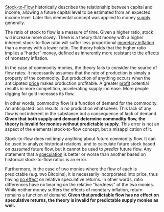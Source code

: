 [Stock-to-Flow](https://en.m.wikipedia.org/wiki/Stock_and_flow) historically describes the relationship between capital and income, allowing a future capital level to be estimated from an expected income level. Later this elemental concept was applied to money [supply](Glossary#supply) generally.

The ratio of stock to flow is a measure of time. Given a higher ratio, stock will increase more slowly. There is a theory that money with a higher inherent stock-to-flow ratio will suffer less proportional [monetary inflation](https://en.m.wikipedia.org/wiki/Monetary_inflation) than a money with a lower ratio. The theory holds that the higher ratio implies a “harder” money, defined as inherently more resistant to the effects of monetary inflation.

In the case of commodity monies, the theory fails to consider the source of flow rates. It necessarily assumes that the rate of production is simply a property of the commodity. But production of anything occurs when the anticipated [price](Glossary#price) makes production profitable. A greater [profit](Glossary#profit) potential results in more competition, accelerating supply increase. More people digging for gold increases its flow.

In other words, commodity flow is a function of demand for the commodity. An anticipated loss results in no production whatsoever. This lack of any flow is not inherent in the substance but a consequence of lack of demand. **Given that both supply and demand determine commodity flow, the theory is invalid for monies without predictable supply.** This error is not an aspect of the elemental stock-to-flow concept, but a misapplication of it.

Stock-to-flow does not imply anything about future commodity flow. It can be used to analyze historical relations, and to calculate future stock based on *assumed* future flow, but it cannot be used to *predict* future flow. Any statement that a [speculation](Glossary#speculation) is better or worse than another based on historical stock-to-flow ratios is an error.

Furthermore, in the case of two monies where the flow of each is predictable (e.g. two Bitcoins), it is necessarily incorporated into price, thus having [no effect](Inflation-Fallacy) on relative speculative returns. In other words, ratio differences have no bearing on the relative “hardness” of the two monies. While neither money suffers the effects of monetary inflation, return remains a function of demand. **Given that predictable flow has no effect on speculative returns, the theory is invalid for predictable supply monies as well.**